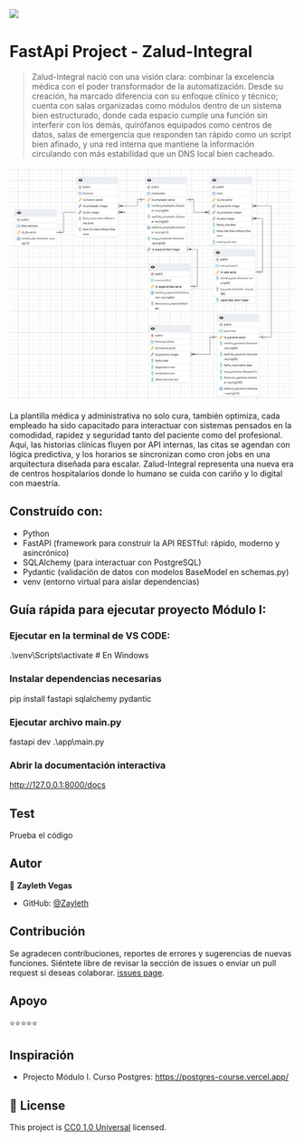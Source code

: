 ![](https://img.shields.io/badge/Uneweb-blue)

# FastApi Project - Zalud-Integral

> Zalud-Integral nació con una visión clara: combinar la excelencia médica con el poder transformador de la automatización. Desde su creación, ha marcado diferencia con su enfoque clínico y técnico; cuenta con salas organizadas como módulos dentro de un sistema bien estructurado, donde cada espacio cumple una función sin interferir con los demás, quirófanos equipados como centros de datos, salas de emergencia que responden tan rápido como un script bien afinado, y una red interna que mantiene la información circulando con más estabilidad que un DNS local bien cacheado.

![screenshot](./cap_bd.JPG)

La plantilla médica y administrativa no solo cura, también optimiza, cada empleado ha sido capacitado para interactuar con sistemas pensados en la comodidad, rapidez y seguridad tanto del paciente como del profesional. Aquí, las historias clínicas fluyen por API internas, las citas se agendan con lógica predictiva, y los horarios se sincronizan como cron jobs en una arquitectura diseñada para escalar. Zalud-Integral representa una nueva era de centros hospitalarios donde lo humano se cuida con cariño y lo digital con maestría. 

## Construído con: 

- Python
- FastAPI (framework para construir la API RESTful: rápido, moderno y asincrónico)
- SQLAlchemy (para interactuar con PostgreSQL)
- Pydantic	(validación de datos con modelos BaseModel en schemas.py)
- venv (entorno virtual para aislar dependencias)

## Guía rápida para ejecutar proyecto Módulo I:

### Ejecutar en la terminal de VS CODE:
.\venv\Scripts\activate # En Windows

### Instalar dependencias necesarias
pip install fastapi sqlalchemy pydantic

### Ejecutar archivo main.py
fastapi dev .\app\main.py

### Abrir la documentación interactiva
http://127.0.0.1:8000/docs

## Test
Prueba el código

## Autor

👤 **Zayleth Vegas**

- GitHub: [@Zayleth](https://github.com/Zayleth)

## Contribución

Se agradecen contribuciones, reportes de errores y sugerencias de nuevas funciones. Siéntete libre de revisar la sección de issues o enviar un pull request si deseas colaborar. [issues page](issues/).

## Apoyo

⭐⭐⭐⭐⭐

## Inspiración

- Projecto Módulo I. Curso Postgres: https://postgres-course.vercel.app/ 

## 📝 License

This project is [CC0 1.0 Universal](LICENSE) licensed.